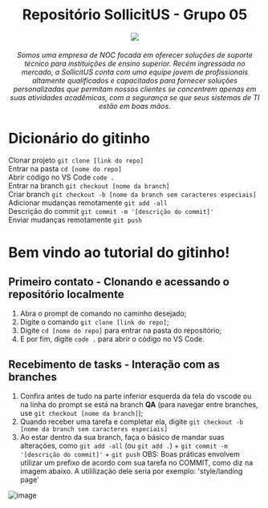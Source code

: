 <h1 align=center> Repositório SollicitUS -  Grupo 05 </h1>

<p align="center">
  <img src="https://user-images.githubusercontent.com/110927737/224516842-ceace87d-5dbc-4540-8030-4df8adf99d65.svg"/>
</p>

<h6 align=center> Somos uma empresa de NOC focada em oferecer soluções de suporte técnico para instituições de ensino superior. Recém ingressada no mercado, a SollicitUS conta com uma equipe jovem de profissionais altamente qualificados e capacitados para fornecer soluções personalizadas que permitam nossos clientes se concentrem apenas em suas atividades acadêmicas, com a segurança se que seus sistemas de TI estão em boas mãos. </h6>


# Dicionário do gitinho

Clonar projeto ```git clone [link do repo]``` <br>
Entrar na pasta ```cd [nome do repo]``` <br>
Abrir código no VS Code ```code .``` <br>
Entrar na branch ```git checkout [nome da branch]``` <br>
Criar branch  ```git checkout -b [nome da branch sem caracteres especiais]``` <br>
Adicionar mudanças remotamente ```git add -all``` <br>
Descrição do commit  ```git commit -m '[descrição do commit]'``` <br>
Enviar mudanças remotamente ```git push``` <br>

# Bem vindo ao tutorial do gitinho!

## Primeiro contato - Clonando e acessando o repositório localmente

1. Abra o prompt de comando no caminho desejado;
2. Digite o comando ```git clone [link do repo]```;
3. Digite ```cd [nome do repo]``` para entrar na pasta do repositório;
4. E por fim, digite ```code .``` para abrir o código no VS Code.

## Recebimento de tasks - Interação com as branches

1. Confira antes de tudo na parte inferior esquerda da tela do vscode ou na linha do prompt se está na branch **QA** (para navegar entre branches, use ```git checkout [nome da branch]```);<br>
2. Quando receber uma tarefa e completar ela, digite ```git checkout -b [nome da branch sem caracteres especiais]```
3. Ao estar dentro da sua branch, faça o básico de mandar suas alterações, como ```git add -all``` (ou ```git add .```) + ```git commit -m '[descrição do commit]'``` + ```git push```
OBS: Boas práticas envolvem utilizar um prefixo de acordo com sua tarefa no COMMIT, como diz na imagem abaixo. A utililização dele seria por exemplo: 'style/landing page'

![image](https://user-images.githubusercontent.com/110927737/216641612-d7be2c9b-e0d0-4ef0-989b-561868cf56c9.png)
